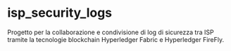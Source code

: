 # isp_security_logs
Progetto per la collaborazione e condivisione di log di sicurezza tra ISP tramite la tecnologie blockchain Hyperledger Fabric e Hyperledger FireFly. 
